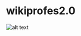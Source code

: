 # wikiprofes2.0
![alt text](https://github.com/jkandre/wikiprofes2.0/blob/interfaces/index.jpg?raw=true)
